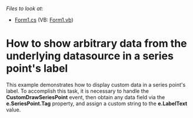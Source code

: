 <!-- default file list -->
*Files to look at*:

* [Form1.cs](./CS/Form1.cs) (VB: [Form1.vb](./VB/Form1.vb))
<!-- default file list end -->
# How to show arbitrary data from the underlying datasource in a series point's label


<p>This example demonstrates how to display custom data in a series point's label. To accomplish this task, it is necessary to handle the <strong>CustomDrawSeriesPoint</strong> event, then obtain any data field via the <strong>e.SeriesPoint.Tag</strong> property, and assign a custom string to the <strong>e.LabelText</strong> value.</p>

<br/>


